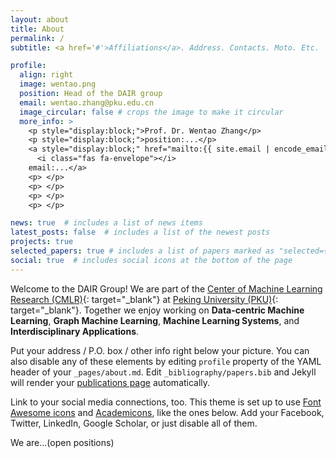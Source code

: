 ```yaml
---
layout: about
title: About
permalink: /
subtitle: <a href='#'>Affiliations</a>. Address. Contacts. Moto. Etc.

profile:
  align: right
  image: wentao.png
  position: Head of the DAIR group
  email: wentao.zhang@pku.edu.cn
  image_circular: false # crops the image to make it circular
  more_info: >
    <p style="display:block;">Prof. Dr. Wentao Zhang</p> 
    <p style="display:block;">position:...</p>
    <a style="display:block;" href="mailto:{{ site.email | encode_email }}">
      <i class="fas fa-envelope"></i>
    email:...</a>
    <p> </p>
    <p> </p>
    <p> </p>
    <p> </p>

news: true  # includes a list of news items
latest_posts: false  # includes a list of the newest posts
projects: true
selected_papers: true # includes a list of papers marked as "selected={true}"
social: true  # includes social icons at the bottom of the page
---
```


Welcome to the DAIR Group!
We are part of the [Center of Machine Learning Research (CMLR)](https://cmlr.pku.edu.cn/){: target="_blank"} at [Peking University (PKU)](https://www.pku.edu.cn/){: target="_blank"}. 
Together we enjoy working on **Data-centric Machine Learning**, **Graph Machine Learning**, 
**Machine Learning Systems**, and **Interdisciplinary Applications**.

Put your address / P.O. box / other info right below your picture. You can also disable any of these elements by editing `profile` property of the YAML header of your `_pages/about.md`. Edit `_bibliography/papers.bib` and Jekyll will render your [publications page](/al-folio/publications/) automatically.

Link to your social media connections, too. This theme is set up to use [Font Awesome icons](http://fortawesome.github.io/Font-Awesome/) and [Academicons](https://jpswalsh.github.io/academicons/), like the ones below. Add your Facebook, Twitter, LinkedIn, Google Scholar, or just disable all of them.

We are...(open positions)